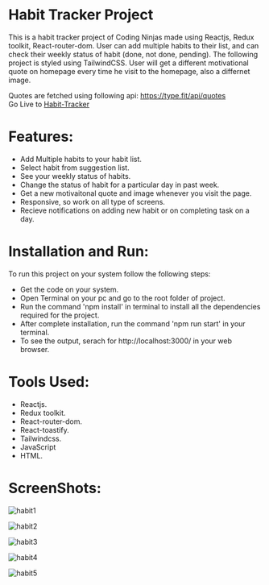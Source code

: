 # Habit Tracker Project
  This is a habit tracker project of Coding Ninjas made using Reactjs, Redux toolkit, React-router-dom. User can add multiple habits to their list, and can check their weekly status of habit (done, not done, pending). The following project is styled using TailwindCSS. User will get a different motivational quote on homepage every time he visit to the homepage, also a differnet image.
  
  Quotes are fetched using following api: https://type.fit/api/quotes
  <br>
  Go Live to [Habit-Tracker](https://habit-tracker-94e1.onrender.com/)

# Features:
  - Add Multiple habits to your habit list.
  - Select habit from suggestion list.
  - See your weekly status of habits.
  - Change the status of habit for a particular day in past week.
  - Get a new motivaitonal quote and image whenever you visit the page.
  - Responsive, so work on all type of screens.
  - Recieve notifications on adding new habit or on completing task on a day.


# Installation and Run:
  To run this project on your system follow the following steps:
  - Get the code on your system.
  - Open Terminal on your pc and go to the root folder of project.
  - Run the command 'npm install' in terminal to install all the dependencies required for the project.
  - After complete installation, run the command 'npm run start' in your terminal.
  - To see the output, serach for http://localhost:3000/ in your web browser.

# Tools Used:
  - Reactjs.
  - Redux toolkit.
  - React-router-dom.
  - React-toastify.
  - Tailwindcss.
  - JavaScript
  - HTML.

# ScreenShots:
  ![habit1](https://github.com/rajxode/habit-tracker/assets/120395470/4be07793-4b8e-4029-9ba8-dcc8feaccfc2)

  ![habit2](https://github.com/rajxode/habit-tracker/assets/120395470/bc423f0d-9e7a-4546-aeb2-56a5a97a2084)

  ![habit3](https://github.com/rajxode/habit-tracker/assets/120395470/2b269ee8-a362-4f58-a286-9d57d275d230)

  ![habit4](https://github.com/rajxode/habit-tracker/assets/120395470/04c20704-4126-4f5f-9a50-6983af745398)

  ![habit5](https://github.com/rajxode/habit-tracker/assets/120395470/38d9e8da-431a-4736-b878-225ccfe1fcde)

